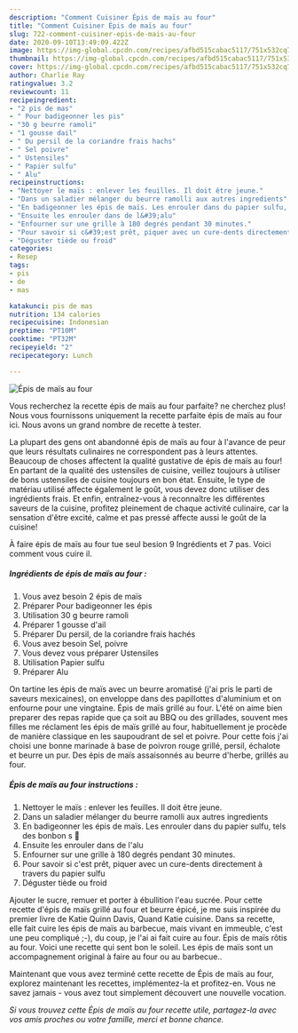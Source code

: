 ```yaml
---
description: "Comment Cuisiner Épis de maïs au four"
title: "Comment Cuisiner Épis de maïs au four"
slug: 722-comment-cuisiner-epis-de-mais-au-four
date: 2020-09-10T13:49:09.422Z
image: https://img-global.cpcdn.com/recipes/afbd515cabac5117/751x532cq70/epis-de-mais-au-four-photo-principale-de-la-recette.jpg
thumbnail: https://img-global.cpcdn.com/recipes/afbd515cabac5117/751x532cq70/epis-de-mais-au-four-photo-principale-de-la-recette.jpg
cover: https://img-global.cpcdn.com/recipes/afbd515cabac5117/751x532cq70/epis-de-mais-au-four-photo-principale-de-la-recette.jpg
author: Charlie Ray
ratingvalue: 3.2
reviewcount: 11
recipeingredient:
- "2 pis de mas"
- " Pour badigeonner les pis"
- "30 g beurre ramoli"
- "1 gousse dail"
- " Du persil de la coriandre frais hachs"
- " Sel poivre"
- " Ustensiles"
- " Papier sulfu"
- " Alu"
recipeinstructions:
- "Nettoyer le maïs : enlever les feuilles. Il doit être jeune."
- "Dans un saladier mélanger du beurre ramolli aux autres ingredients"
- "En badigeonner les épis de maïs. Les enrouler dans du papier sulfu, tels des bonbon s 🍬"
- "Ensuite les enrouler dans de l&#39;alu"
- "Enfourner sur une grille à 180 degrés pendant 30 minutes."
- "Pour savoir si c&#39;est prêt, piquer avec un cure-dents directement à travers du papier sulfu"
- "Déguster tiède ou froid"
categories:
- Resep
tags:
- pis
- de
- mas

katakunci: pis de mas 
nutrition: 134 calories
recipecuisine: Indonesian
preptime: "PT10M"
cooktime: "PT32M"
recipeyield: "2"
recipecategory: Lunch

---
```



![Épis de maïs au four](https://img-global.cpcdn.com/recipes/afbd515cabac5117/751x532cq70/epis-de-mais-au-four-photo-principale-de-la-recette.jpg)

Vous recherchez la recette épis de maïs au four parfaite? ne cherchez plus! Nous vous fournissons uniquement la recette parfaite épis de maïs au four ici. Nous avons un grand nombre de recette à tester.

La plupart des gens ont abandonné épis de maïs au four à l'avance de peur que leurs résultats culinaires ne correspondent pas à leurs attentes. Beaucoup de choses affectent la qualité gustative de épis de maïs au four! En partant de la qualité des ustensiles de cuisine, veillez toujours à utiliser de bons ustensiles de cuisine toujours en bon état. Ensuite, le type de matériau utilisé affecte également le goût, vous devez donc utiliser des ingrédients frais. Et enfin, entraînez-vous à reconnaître les différentes saveurs de la cuisine, profitez pleinement de chaque activité culinaire, car la sensation d'être excité, calme et pas pressé affecte aussi le goût de la cuisine!

<!--inarticleads1-->

À faire épis de maïs au four tue seul besion 9 Ingrédients et 7 pas. Voici comment vous cuire il.

##### Ingrédients de épis de maïs au four :

1. Vous avez besoin 2 épis de maïs
1. Préparer  Pour badigeonner les épis
1. Utilisation 30 g beurre ramoli
1. Préparer 1 gousse d&#39;ail
1. Préparer  Du persil, de la coriandre frais hachés
1. Vous avez besoin  Sel, poivre
1. Vous devez vous préparer  Ustensiles
1. Utilisation  Papier sulfu
1. Préparer  Alu


On tartine les épis de maïs avec un beurre aromatisé (j&#39;ai pris le parti de saveurs mexicaines), on enveloppe dans des papillottes d&#39;aluminium et on enfourne pour une vingtaine. Épis de maïs grillé au four. L&#39;été on aime bien preparer des repas rapide que ça soit au BBQ ou des grillades, souvent mes filles me réclament les épis de maïs grillé au four, habituellement je procède de manière classique en les saupoudrant de sel et poivre. Pour cette fois j&#39;ai choisi une bonne marinade à base de poivron rouge grillé, persil, échalote et beurre un pur. Des épis de maïs assaisonnés au beurre d&#39;herbe, grillés au four. 

<!--inarticleads2-->

##### Épis de maïs au four instructions :

1. Nettoyer le maïs : enlever les feuilles. Il doit être jeune.
1. Dans un saladier mélanger du beurre ramolli aux autres ingredients
1. En badigeonner les épis de maïs. Les enrouler dans du papier sulfu, tels des bonbon s 🍬
1. Ensuite les enrouler dans de l&#39;alu
1. Enfourner sur une grille à 180 degrés pendant 30 minutes.
1. Pour savoir si c&#39;est prêt, piquer avec un cure-dents directement à travers du papier sulfu
1. Déguster tiède ou froid


Ajouter le sucre, remuer et porter à ébullition l&#39;eau sucrée. Pour cette recette d&#39;épis de maïs grillé au four et beurre épicé, je me suis inspirée du premier livre de Katie Quinn Davis, Quand Katie cuisine. Dans sa recette, elle fait cuire les épis de maïs au barbecue, mais vivant en immeuble, c&#39;est une peu compliqué ;-), du coup, je l&#39;ai ai fait cuire au four. Épis de maïs rôtis au four. Voici une recette qui sent bon le soleil. Les épis de maïs sont un accompagnement original à faire au four ou au barbecue.. 

<!--inarticleads1-->

<p>
Maintenant que vous avez terminé cette recette de Épis de maïs au four, explorez maintenant les recettes, implémentez-la et profitez-en. Vous ne savez jamais - vous avez tout simplement découvert une nouvelle vocation.
</p>

<p>
<i>Si vous trouvez cette Épis de maïs au four recette utile, partagez-la avec vos amis proches ou votre famille, merci et bonne chance.</i>
</p>

